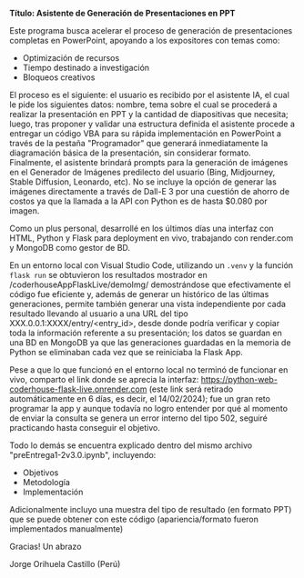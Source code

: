 <b>Título: Asistente de Generación de Presentaciones en PPT</b>

Este programa busca acelerar el proceso de generación de presentaciones completas en PowerPoint, apoyando a los expositores con temas como:

<ul>
  <li>Optimización de recursos</li>
  <li>Tiempo destinado a investigación</li>
  <li>Bloqueos creativos</li>
</ul>

El proceso es el siguiente: el usuario es recibido por el asistente IA, el cual le pide los siguientes datos: nombre, tema sobre el cual se procederá a realizar la presentación en PPT y la cantidad de diapositivas que necesita; luego, tras proponer y validar una estructura definida el asistente procede a entregar un código VBA para su rápida implementación en PowerPoint a través de la pestaña "Programador" que generará inmediatamente la diagramación básica de la presentación, sin considerar formato. Finalmente, el asistente brindará prompts para la generación de imágenes en el Generador de Imágenes predilecto del usuario (Bing, Midjourney, Stable Diffusion, Leonardo, etc). No se incluye la opción de generar las imágenes directamente a través de Dall-E 3 por una cuestión de ahorro de costos ya que la llamada a la API con Python es de hasta $0.080 por imagen.

Como un plus personal, desarrollé en los últimos días una interfaz con HTML, Python y Flask para deployment en vivo, trabajando con render.com y MongoDB como gestor de BD.

En un entorno local con Visual Studio Code, utilizando un `.venv` y la función `flask run` se obtuvieron los resultados mostrador en /coderhouseAppFlaskLive/demoImg/ demostrándose que efectivamente el código fue eficiente y, además de generar un histórico de las últimas generaciones, permite también generar una vista independiente por cada resultado llevando al usuario a una URL del tipo XXX.0.0.1:XXXX/entry/<entry_id>, desde donde podría verificar y copiar toda la información referente a su presentación; los datos se guardan en una BD en MongoDB ya que las generaciones guardadas en la memoria de Python se eliminaban cada vez que se reiniciaba la Flask App.

Pese a que lo que funcionó en el entorno local no terminó de funcionar en vivo, comparto el link donde se aprecia la interfaz: <a href="https://python-web-coderhouse-flask-live.onrender.com">https://python-web-coderhouse-flask-live.onrender.com</a> (este link será retirado automáticamente en 6 días, es decir, el 14/02/2024); fue un gran reto programar la app y aunque todavía no logro entender por qué al momento de enviar la consulta se genera un error interno del tipo 502, seguiré practicando hasta conseguir el objetivo.

Todo lo demás se encuentra explicado dentro del mismo archivo "preEntrega1-2v3.0.ipynb", incluyendo:
- Objetivos
- Metodología
- Implementación

Adicionalmente incluyo una muestra del tipo de resultado (en formato PPT) que se puede obtener con este código (apariencia/formato fueron implementados manualmente)

Gracias!
Un abrazo

Jorge Orihuela Castillo (Perú)
